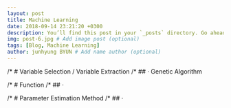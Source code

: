 ```yaml
---
layout: post
title: Machine Learning
date: 2018-09-14 23:21:20 +0300
description: You’ll find this post in your `_posts` directory. Go ahead and edit it and re-build the site to see your changes. # Add post description (optional)
img: post-6.jpg # Add image post (optional)
tags: [Blog, Machine Learning]
author: junhyung BYUN # Add name author (optional)
---
```

/* # Variable Selection / Variable Extraction
/* ## · Genetic Algorithm


/* # Function
/* ## · 


/* # Parameter Estimation Method
/* ## ·

